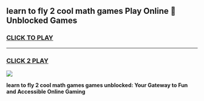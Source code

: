 
## learn to fly 2 cool math games Play Online 👋 Unblocked Games
<h3>
<a href="https://news.freeplayer.one?title=learn_to_fly_2_cool_math_games&ref=17CMG">CLICK TO PLAY</a></h3>
<hr>

<h3>
<a href="https://news.freeplayer.one?title=learn_to_fly_2_cool_math_games&ref=17CMG">CLICK 2 PLAY</a>
  
</h3>

<a href="https://news.freeplayer.one?title=learn_to_fly_2_cool_math_games&ref=17CMG/"><img src="https://clearcache.store/games.png"></a>


**learn to fly 2 cool math games games unblocked: Your Gateway to Fun and Accessible Online Gaming**
